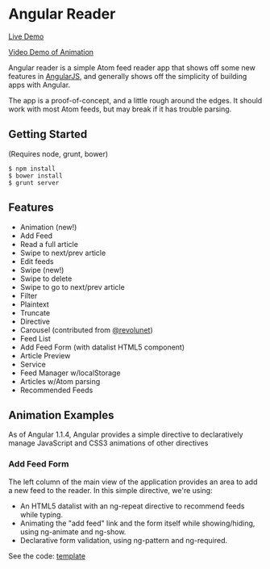 # Angular Reader

[Live Demo](http://jeffbcross.github.io/ngswipe-demo/app/)

[Video Demo of Animation](https://plus.google.com/115279700532270609876/posts/L9q6HFFdrgj)

Angular reader is a simple Atom feed reader app that shows off some new features in [AngularJS](http://www.angularjs.org), and generally shows off the simplicity of building apps with Angular.

The app is a proof-of-concept, and a little rough around the edges. It should work with most Atom feeds, but may break if it has trouble parsing.

## Getting Started 

(Requires node, grunt, bower)

    $ npm install
    $ bower install
    $ grunt server


## Features

 * Animation (new!)
  * Add Feed
  * Read a full article
  * Swipe to next/prev article
  * Edit feeds
 * Swipe (new!)
  * Swipe to delete
  * Swipe to go to next/prev article
 * Filter
  * Plaintext
  * Truncate
 * Directive
  * Carousel (contributed from [@revolunet](https://github.com/revolunet/angular-carousel))
  * Feed List
  * Add Feed Form (with datalist HTML5 component)
  * Article Preview
 * Service
  * Feed Manager w/localStorage
  * Articles w/Atom parsing
  * Recommended Feeds

## Animation Examples
As of Angular 1.1.4, Angular provides a simple directive to declaratively manage JavaScript and CSS3 animations of other directives 

### Add Feed Form
The left column of the main view of the application provides an area to add a new feed to the reader. In this simple directive, we're using:

 * An HTML5 datalist with an ng-repeat directive to recommend feeds while typing.
 * Animating the "add feed" link and the form itself while showing/hiding, using ng-animate and ng-show.
 * Declarative form validation, using ng-pattern and ng-required.

See the code: [template](https://github.com/jeffbcross/ngswipe-demo/blob/master/app/views/io-add-feed-form.html)


